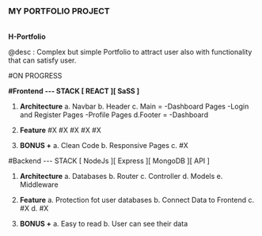 ### MY PORTFOLIO PROJECT
<br>
<strong>H-Portfolio</strong>

@desc : Complex but simple Portfolio to attract user also with functionality that can satisfy user.

#ON PROGRESS

<strong>#Frontend --- STACK [ REACT ][ SaSS ]</strong>

1. <strong>Architecture</strong>
  a. Navbar
  b. Header
  c. Main =
      -Dashboard Pages
      -Login and Register Pages
      -Profile Pages
  d.Footer =
      -Dashboard

2. <strong>Feature</strong>
  #X
  #X
  #X
  #X
  #X

3. <strong style="colors:green;">BONUS +</strong>
  a. Clean Code
  b. Responsive Pages
  c. #X

#Backend --- STACK [ NodeJs ][ Express ][ MongoDB ][ API ]

1. <strong>Architecture</strong>
  a. Databases
  b. Router
  c. Controller
  d. Models
  e. Middleware

2. <strong>Feature</strong>
  a. Protection fot user databases
  b. Connect Data to Frontend
  c. #X
  d. #X

3. <strong style="colors:green;">BONUS +</strong>
  a. Easy to read
  b. User can see their data
